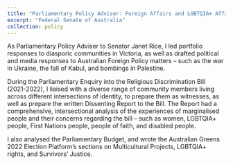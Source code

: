 ```yaml
---
title: "Parliamentary Policy Adviser: Foreign Affairs and LGBTQIA+ Affairs"
excerpt: "Federal Senate of Australia"
collection: policy
---
```


As Parliamentary Policy Adviser to Senator Janet Rice, I led portfolio responses to diasporic communities in Victoria, as well as drafted political and media responses to Australian Foreign Policy matters – such as the war in Ukraine, the fall of Kabul, and bombings in Palestine. <br>

During the Parliamentary Enquiry into the Religious Discrimination Bill (2021-2022), I liaised with a diverse range of community members living across different intersections of identity, to prepare them as witnesses, as well as prepare the written Dissenting Report to the Bill. The Report had a comprehensive, intersectional analysis of the experiences of marginalised people and their concerns regarding the bill – such as women, LGBTQIA+ people, First Nations people, people of faith, and disabled people. <br>

I also analysed the Parliamentary Budget, and wrote the Australian Greens 2022 Election Platform’s sections on Multicultural Projects, LGBTQIA+ rights, and Survivors’ Justice. 
